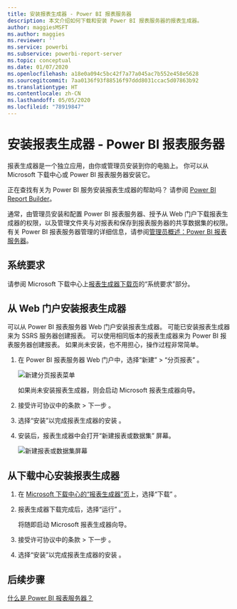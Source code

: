 ```yaml
---
title: 安装报表生成器 - Power BI 报表服务器
description: 本文介绍如何下载和安装 Power BI 报表服务器的报表生成器。
author: maggiesMSFT
ms.author: maggies
ms.reviewer: ''
ms.service: powerbi
ms.subservice: powerbi-report-server
ms.topic: conceptual
ms.date: 01/07/2020
ms.openlocfilehash: a18e0a094c5bc42f7a77a045ac7b552e458e5628
ms.sourcegitcommit: 7aa0136f93f88516f97ddd8031ccac5d07863b92
ms.translationtype: HT
ms.contentlocale: zh-CN
ms.lasthandoff: 05/05/2020
ms.locfileid: "78919847"
---
```

# <a name="install-report-builder---power-bi-report-server"></a>安装报表生成器 - Power BI 报表服务器

报表生成器是一个独立应用，由你或管理员安装到你的电脑上。 你可以从 Microsoft 下载中心或 Power BI 报表服务器安装它。  

正在查找有关为 Power BI 服务安装报表生成器的帮助吗？ 请参阅 [Power BI Report Builder](../paginated-reports/report-builder-power-bi.md)。
  
通常，由管理员安装和配置 Power BI 报表服务器、授予从 Web 门户下载报表生成器的权限，以及管理文件夹与对报表和保存到报表服务器的共享数据集的权限。 有关 Power BI 报表服务器管理的详细信息，请参阅[管理员概述：Power BI 报表服务器](admin-handbook-overview.md)。  
  
## <a name="system-requirements"></a>系统要求
  
 请参阅 Microsoft 下载中心上[报表生成器下载页](https://go.microsoft.com/fwlink/?LinkID=734968)的“系统要求”部分。
 
## <a name="install-report-builder-from-a-web-portal"></a>从 Web 门户安装报表生成器
  
可以从 Power BI 报表服务器 Web 门户安装报表生成器。 可能已安装报表生成器来为 SSRS 服务器创建报表。 可以使用相同版本的报表生成器来为 Power BI 报表服务器创建报表。 如果尚未安装，也不用担心，操作过程非常简单。

1. 在 Power BI 报表服务器 Web 门户中，选择“新建”   > “分页报表”  。
   
    ![新建分页报表菜单](media/quickstart-create-paginated-report/reportserver-new-paginated-report-menu.png)
   
    如果尚未安装报表生成器，则会启动 Microsoft 报表生成器向导。  
  
3.  接受许可协议中的条款 > 下一步  。  
 
5.  选择“安装”以完成报表生成器的安装  。  

2. 安装后，报表生成器中会打开“新建报表或数据集”  屏幕。
   
    ![新建报表或数据集屏幕](media/quickstart-create-paginated-report/reportserver-paginated-new-report-screen.png)
 

##  <a name="install-report-builder-from-the-download-center"></a><a name="download"></a> 从下载中心安装报表生成器  
  
1.  在 [Microsoft 下载中心的“报表生成器”页](https://go.microsoft.com/fwlink/?LinkID=734968)上，选择“下载”  。  
  
2.  报表生成器下载完成后，选择“运行”  。  
  
     将随即启动 Microsoft 报表生成器向导。  
  
3.  接受许可协议中的条款 > 下一步  。  
 
5.  选择“安装”以完成报表生成器的安装  。  
 

## <a name="next-steps"></a>后续步骤

[什么是 Power BI 报表服务器？](get-started.md)
